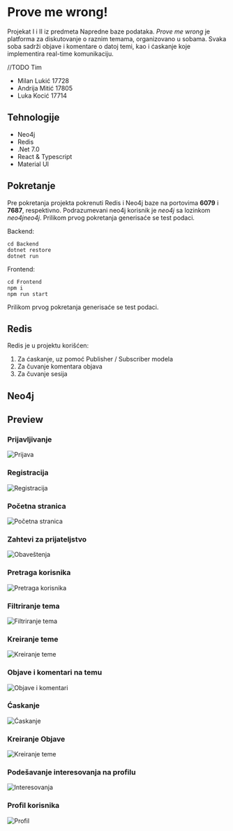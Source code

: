 # Prove me wrong!

Projekat I i II iz predmeta Napredne baze podataka. _Prove me wrong_ je platforma za diskutovanje o raznim temama, organizovano u sobama. Svaka soba sadrži objave i komentare o datoj temi, kao i ćaskanje koje implementira real-time komunikaciju.

//TODO Tim

- Milan Lukić 17728
- Andrija Mitić 17805
- Luka Kocić 17714

## Tehnologije

- Neo4j
- Redis
- .Net 7.0
- React & Typescript
- Material UI

## Pokretanje

Pre pokretanja projekta pokrenuti Redis i Neo4j baze na portovima **6079** i **7687**, respektivno. Podrazumevani neo4j korisnik je _neo4j_ sa lozinkom _neo4jneo4j_.
Prilikom prvog pokretanja generisaće se test podaci.

Backend:

```
cd Backend
dotnet restore
dotnet run
```

Frontend:

```
cd Frontend
npm i
npm run start
```

Prilikom prvog pokretanja generisaće se test podaci.

## Redis

Redis je u projektu korišćen:

1. Za ćaskanje, uz pomoć Publisher / Subscriber modela
2. Za čuvanje komentara objava
3. Za čuvanje sesija

## Neo4j

## Preview

### Prijavljivanje

![Prijava](/assets/Screenshot_7.jpg)

### Registracija

![Registracija](/assets/Screenshot_8.jpg)

### Početna stranica

![Početna stranica](/assets/Screenshot_4.jpg)

### Zahtevi za prijateljstvo

![Obaveštenja](/assets/Screenshot_3.jpg)

### Pretraga korisnika

![Pretraga korisnika](/assets/Screenshot_2.jpg)

### Filtriranje tema

![Filtriranje tema](/assets/Screenshot_9.jpg)

### Kreiranje teme

![Kreiranje teme](/assets/Screenshot_5.jpg)

### Objave i komentari na temu

![Objave i komentari](/assets/Screenshot_16.jpg)

### Ćaskanje

![Ćaskanje](/assets/Screenshot_15.jpg)

### Kreiranje Objave

![Kreiranje teme](/assets/Screenshot_10.jpg)

### Podešavanje interesovanja na profilu

![Interesovanja](/assets/Screenshot_11.jpg)

### Profil korisnika

![Profil](/assets/Screenshot_12.jpg)
